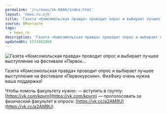 ```yaml
---
permalink: '/ru/news/vk-6666/index.html'
layout: 'news.ru.njk'
title: 'Газета «Комсомольская правда» проводит опрос и выбирает лучшее выступление на фестивале «Первок…'
source: ВКонтакте
tags:
  - news_ru
description: 'Газета «Комсомольская правда» проводит опрос и выбирает лучшее выступление на фестивале «Первок…'
updatedAt: 1574182860
---
```

![Газета «Комсомольская правда» проводит опрос и выбирает лучшее выступление на фестивале «Первок…](https://sun9-37.userapi.com/impf/c858216/v858216736/f5abe/GMiqMZnVPmI.jpg?size=1280x676&quality=96&sign=2dd8007e98fc100dc8108f1c7bbeb2ff&c_uniq_tag=-LN1B4c0XDxflsKPW-XL0yxG8c-cwBNKHYcxTmg2R74&type=album)

Газета «Комсомольская правда» проводит опрос и выбирает лучшее выступление на фестивале «Первокурсник». ФизФаку очень нужна ваша поддержка!

Чтобы помочь факультету нужно:
— вступить в группу: [https://vk.com/kpvrn](https://vk.com/kpvrn)
— проголосовать за физический факультет в опросе: [https://vk.cc/a2AM9U](https://vk.cc/a2AM9U)
